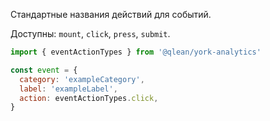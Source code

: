 Стандартные названия действий для событий.

Доступны: `mount`, `click`, `press`, `submit`.

```js static
import { eventActionTypes } from '@qlean/york-analytics'

const event = {
  category: 'exampleCategory',
  label: 'exampleLabel',
  action: eventActionTypes.click,
}
```

